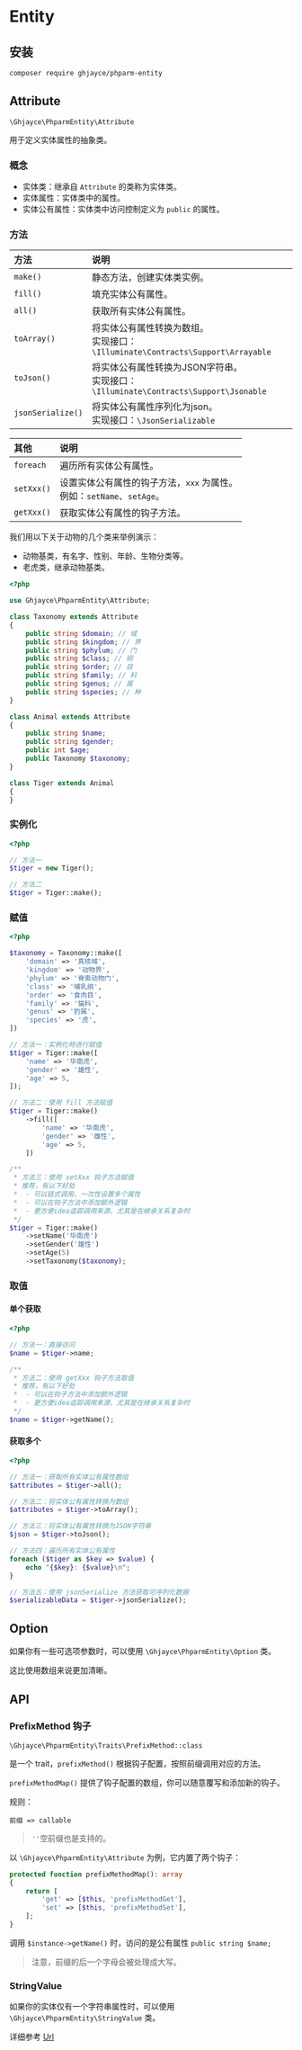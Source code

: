 # Entity

## 安装

```bash
composer require ghjayce/phparm-entity
```

## Attribute

`\Ghjayce\PhparmEntity\Attribute`

用于定义实体属性的抽象类。

### 概念

- 实体类：继承自 `Attribute` 的类称为实体类。
- 实体属性：实体类中的属性。
- 实体公有属性：实体类中访问控制定义为 `public` 的属性。

### 方法

| 方法                | 说明                                                                  |
|:------------------|:--------------------------------------------------------------------|
| `make()`          | 静态方法，创建实体类实例。                                                       |
| `fill()`          | 填充实体公有属性。                                                           |
| `all()`           | 获取所有实体公有属性。                                                         |
| `toArray()`       | 将实体公有属性转换为数组。<br>实现接口：`\Illuminate\Contracts\Support\Arrayable`     |
| `toJson()`        | 将实体公有属性转换为JSON字符串。<br>实现接口：`\Illuminate\Contracts\Support\Jsonable` |
| `jsonSerialize()` | 将实体公有属性序列化为json。<br>实现接口：`\JsonSerializable`                        |

| 其他         | 说明                                                 |
|:-----------|:---------------------------------------------------|
| `foreach`  | 遍历所有实体公有属性。                                        |
| `setXxx()` | 设置实体公有属性的钩子方法，`xxx` 为属性。<br>例如：`setName`、`setAge`。 |
| `getXxx()` | 获取实体公有属性的钩子方法。                                     |

我们用以下关于动物的几个类来举例演示：

- 动物基类，有名字、性别、年龄、生物分类等。
- 老虎类，继承动物基类。

```php
<?php

use Ghjayce\PhparmEntity\Attribute;

class Taxonomy extends Attribute
{
    public string $domain; // 域
    public string $kingdom; // 界
    public string $phylum; // 门
    public string $class; // 纲
    public string $order; // 目
    public string $family; // 科
    public string $genus; // 属
    public string $species; // 种
}

class Animal extends Attribute
{
    public string $name;
    public string $gender; 
    public int $age; 
    public Taxonomy $taxonomy;
}

class Tiger extends Animal
{
}
```

### 实例化

```php
<?php

// 方法一
$tiger = new Tiger();

// 方法二
$tiger = Tiger::make();
```

### 赋值

```php
<?php

$taxonomy = Taxonomy::make([
    'domain' => '真核域',
    'kingdom' => '动物界',
    'phylum' => '脊索动物门',
    'class' => '哺乳纲',
    'order' => '食肉目',
    'family' => '猫科',
    'genus' => '豹属',
    'species' => '虎',
])

// 方法一：实例化時进行赋值
$tiger = Tiger::make([
    'name' => '华南虎',
    'gender' => '雄性',
    'age' => 5,
]);

// 方法二：使用 fill 方法赋值
$tiger = Tiger::make()
    ->fill([
        'name' => '华南虎',
        'gender' => '雌性',
        'age' => 5,
    ])

/**
 * 方法三：使用 setXxx 钩子方法赋值
 * 推荐，有以下好处
 *  - 可以链式调用，一次性设置多个属性
 *  - 可以在钩子方法中添加额外逻辑
 *  - 更方便idea追踪调用来源，尤其是在继承关系复杂时
 */
$tiger = Tiger::make()
    ->setName('华南虎')
    ->setGender('雄性')
    ->setAge(5)
    ->setTaxonomy($taxonomy);
```

### 取值

#### 单个获取

```php
<?php

// 方法一：直接访问
$name = $tiger->name;

/**
 * 方法二：使用 getXxx 钩子方法取值
 * 推荐，有以下好处
 *  - 可以在钩子方法中添加额外逻辑
 *  - 更方便idea追踪调用来源，尤其是在继承关系复杂时
 */
$name = $tiger->getName();
```

#### 获取多个

```php
<?php

// 方法一：获取所有实体公有属性数组
$attributes = $tiger->all();

// 方法二：将实体公有属性转换为数组
$attributes = $tiger->toArray();

// 方法三：将实体公有属性转换为JSON字符串
$json = $tiger->toJson();

// 方法四：遍历所有实体公有属性
foreach ($tiger as $key => $value) {
    echo "{$key}: {$value}\n";
}

// 方法五：使用 jsonSerialize 方法获取可序列化数据
$serializableData = $tiger->jsonSerialize();
```

## Option

如果你有一些可选项参数时，可以使用 `\Ghjayce\PhparmEntity\Option` 类。

这比使用数组来说更加清晰。

## API

### PrefixMethod 钩子

`\Ghjayce\PhparmEntity\Traits\PrefixMethod::class`

是一个 trait，`prefixMethod()` 根据钩子配置，按照前缀调用对应的方法。

`prefixMethodMap()` 提供了钩子配置的数组，你可以随意覆写和添加新的钩子。

规则：

`前缀 => callable`

> `''`空前缀也是支持的。

以 `\Ghjayce\PhparmEntity\Attribute` 为例，它内置了两个钩子：

```php
protected function prefixMethodMap(): array
{
    return [
        'get' => [$this, 'prefixMethodGet'],
        'set' => [$this, 'prefixMethodSet'],
    ];
}
```

调用 `$instance->getName()` 时，访问的是公有属性 `public string $name;`

> 注意，前缀的后一个字母会被处理成大写。

### StringValue

如果你的实体仅有一个字符串属性时，可以使用 `\Ghjayce\PhparmEntity\StringValue` 类。

详细参考 [Url](./url.md)
